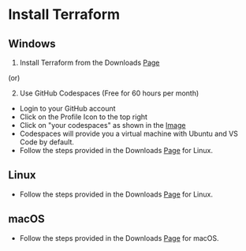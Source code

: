 # Install Terraform

## Windows

1. Install Terraform from the Downloads [Page](https://developer.hashicorp.com/terraform/downloads)

(or)

2. Use GitHub Codespaces (Free for 60 hours per month)

- Login to your GitHub account
- Click on the Profile Icon to the top right
- Click on "your codespaces" as shown in the [Image](../Images/codespaces-location.png)
- Codespaces will provide you a virtual machine with Ubuntu and VS Code by default.
- Follow the steps provided in the Downloads [Page](https://developer.hashicorp.com/terraform/downloads) for Linux.

## Linux

- Follow the steps provided in the Downloads [Page](https://developer.hashicorp.com/terraform/downloads) for Linux.

## macOS

- Follow the steps provided in the Downloads [Page](https://developer.hashicorp.com/terraform/downloads) for macOS.